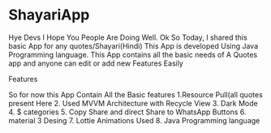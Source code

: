 # ShayariApp
Hye Devs I Hope You People Are Doing Well. Ok So Today, I shared this basic App for any quotes/Shayari(Hindi) 
This App is developed Using Java Programming language.
This App contains all the basic needs of A Quotes app and anyone can edit or add new Features Easily

Features 

So for now this App Contain All the Basic features
1.Resource Pull(all quotes present Here
2. Used MVVM Architecture with Recycle View
3. Dark Mode
4. $ categories
5. Copy Share and direct Share to WhatsApp Buttons
6. material 3 Desing 
7. Lottie Animations Used
8. Java Programming language
